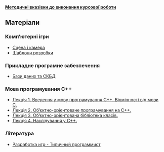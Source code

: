 __[Методичні вказівки до виконання курсової роботи][methoda]__

## Матеріали

### Комп’ютерні ігри
- [Сцена і камера][game-camera]
- [Шаблони розробки][game-templates]

### Прикладне програмне забезпечення
- [Бази даних та СКБД][databases]

### Мова програмування С++
- [Лекція 1. Введення у мову програмування C++. Відмінності від мови C.][cpp1]
- [Лекція 2. Об’єктно-орієнтоване програмування на С++.][cpp2]
- [Лекція 3. Об’єктно-орієнтована бібліотека класів.][cpp3]
- [Лекція 4. Наслідування у С++.][cpp4]

### Література
- [Разработка игр - Типичный программист][tproger-gamedev]

  [methoda]: https://docs.google.com/document/d/1JFmToRZfxH76DGUdoLnk6xXjUXCbdAGKtnnwJR6wepE/edit?usp=sharing
  [game-templates]: https://docs.google.com/document/d/1Z1xOXHwy4QgVkuHul56S2U3cKLJTumkLoLTSc5tWfZY/edit?usp=sharing 
  [game-camera]: https://docs.google.com/document/d/1VQ7PxNFLE7dEboe1QPrTty9Blgo_ttnPpK7WSTRlbwc/edit?usp=sharing
  [databases]: https://docs.google.com/document/d/1OnE0b5nQTlwPfRgF0ygtyo2JGs6C6C0e1m2HMBTn7yk/edit?usp=sharing 
  [tproger-gamedev]: https://tproger.ru/tag/gamedev/
  [cpp1]: https://docs.google.com/document/d/1k-u5j_5zpMB8bV0k51wImwWoJvChu46JL6gEFDI0l2w/edit?usp=sharing
  [cpp2]: https://docs.google.com/document/d/18uJTTdvPfSDXoOko0vv6w_OWUXITi41PdcybDSKlvxY/edit?usp=sharing
  [cpp3]: https://docs.google.com/document/d/13Fl1TRaBmsGamR0XzPf00_d9FRd2Q3qhdMqvdjcnLbc/edit?usp=sharing
  [cpp4]: https://docs.google.com/document/d/1-RtzXu4e4yDVmOGJBfsN7Xuoz9bt0DtxfJd2yKfVVs0/edit?usp=sharing
  
  
